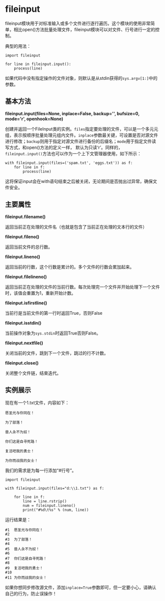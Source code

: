 # fileinput

fileinput模块用于对标准输入或多个文件进行逐行遍历。这个模块的使用非常简单，相比open()方法批量处理文件，fileinput模块可以对文件、行号进行一定的控制。

典型的用法：

```
import fileinput

for line in fileinput.input():
    process(line)
```

如果代码中没有指定操作的文件对象，则默认是从stdin获得的`sys.argv[1:]`中的参数。

## 基本方法

**fileinput.input(files=None, inplace=False, backup='', bufsize=0, mode='r', openhook=None)**

创建并返回一个FileInput类的实例。`files`指定要处理的文件，可以是一个多元元组，表示按顺序批量处理元组内文件。`inplace`参数最关键，可设置是否对源文件进行修改；`backup`则用于指定对源文件进行备份的后缀名；`mode`用于指定文件读写方式，和open()方法的定义一样， 默认为只读‘r’。同样的，`fileinput.input()`方法也可以作为一个上下文管理器使用，如下所示：

```
with fileinput.input(files=('spam.txt', 'eggs.txt')) as f:
    for line in f:
        process(line)
```

这将保证input会在with语句结束之后被关闭，无论期间是否抛出过异常，确保文件安全。

## 主要属性

**fileinput.filename()**

返回当前正在处理的文件名（也就是包含了当前正在处理的文本行的文件）

**fileinput.fileno()**

返回当前文件的总行数。

**fileinput.lineno()**

返回当前的行数，这个行数是累计的。多个文件的行数会累加起来。

**fileinput.filelineno()**

返回当前正在处理的文件的当前行数。每次处理完一个文件并开始处理下一个文件时，该值会重置为1，重新开始计数。

**fileinput.isfirstline()**

当前行是当前文件的第一行时返回True，否则False

**fileinput.isstdin()**

当前操作对象为`sys.stdin`时返回True否则False。

**fileinput.nextfile()**

关闭当前的文件，跳到下一个文件，跳过的行不计数。

**fileinput.close()**

关闭整个文件链，结束迭代。

## 实例展示

现在有一个1.txt文件，内容如下：

```
愿圣光与你同在！

为了部落！

兽人永不为奴！

你们这是自寻死路！

复活吧我的勇士！

为你而战我的女士！
```

我们的需求是为每一行添加“#行号”。

```
import fileinput

with fileinput.input(files="d:\\1.txt") as f:

    for line in f:
        line = line.rstrip()
        num = fileinput.lineno()
        print("#%d\t%s" % (num, line))
```

运行结果是：

```
#1  愿圣光与你同在！
#2  
#3  为了部落！
#4  
#5  兽人永不为奴！
#6  
#7  你们这是自寻死路！
#8  
#9  复活吧我的勇士！
#10 
#11 为你而战我的女士！
```

如果你想同步修改源文件，添加`inplace=True`参数即可，但一定要小心，请确认自己的行为，防止误操作！